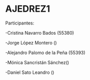 # AJEDREZ1


Participantes:

  -Cristina Navarro Bados (55380)
  
  -Jorge López Montero ()
  
  -Alejandro Palomo de la Peña (55393)
  
  -Mónica Sancristán Sánchez()
  
  -Daniel Sato Leandro ()
